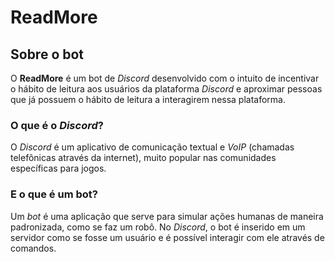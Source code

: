 # ReadMore

## Sobre o bot

O **ReadMore** é um bot de *Discord* desenvolvido com o intuito de incentivar o hábito de leitura aos usuários da plataforma *Discord* e aproximar pessoas que já possuem o hábito de leitura a interagirem nessa plataforma.

### O que é o *Discord*?

O *Discord* é um aplicativo de comunicação textual e *VoIP* (chamadas telefônicas através da internet), muito popular nas comunidades específicas para jogos.

### E o que é um bot?

Um *bot* é uma aplicação que serve para simular ações humanas de maneira padronizada, como se faz um robô. No *Discord*, o bot é inserido em um servidor como se fosse um usuário e é possível interagir com ele através de comandos.